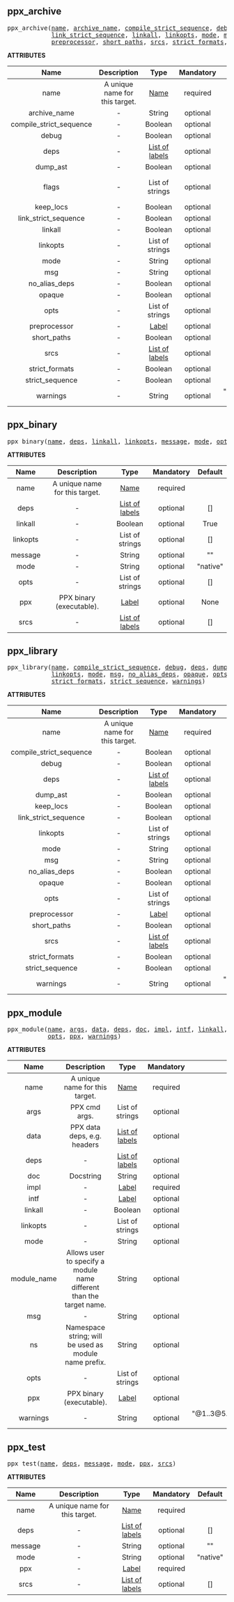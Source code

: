 <!-- Generated with Stardoc: http://skydoc.bazel.build -->

<a name="#ppx_archive"></a>

## ppx_archive

<pre>
ppx_archive(<a href="#ppx_archive-name">name</a>, <a href="#ppx_archive-archive_name">archive_name</a>, <a href="#ppx_archive-compile_strict_sequence">compile_strict_sequence</a>, <a href="#ppx_archive-debug">debug</a>, <a href="#ppx_archive-deps">deps</a>, <a href="#ppx_archive-dump_ast">dump_ast</a>, <a href="#ppx_archive-flags">flags</a>, <a href="#ppx_archive-keep_locs">keep_locs</a>,
            <a href="#ppx_archive-link_strict_sequence">link_strict_sequence</a>, <a href="#ppx_archive-linkall">linkall</a>, <a href="#ppx_archive-linkopts">linkopts</a>, <a href="#ppx_archive-mode">mode</a>, <a href="#ppx_archive-msg">msg</a>, <a href="#ppx_archive-no_alias_deps">no_alias_deps</a>, <a href="#ppx_archive-opaque">opaque</a>, <a href="#ppx_archive-opts">opts</a>,
            <a href="#ppx_archive-preprocessor">preprocessor</a>, <a href="#ppx_archive-short_paths">short_paths</a>, <a href="#ppx_archive-srcs">srcs</a>, <a href="#ppx_archive-strict_formats">strict_formats</a>, <a href="#ppx_archive-strict_sequence">strict_sequence</a>, <a href="#ppx_archive-warnings">warnings</a>)
</pre>



**ATTRIBUTES**


| Name  | Description | Type | Mandatory | Default |
| :-------------: | :-------------: | :-------------: | :-------------: | :-------------: |
| name |  A unique name for this target.   | <a href="https://bazel.build/docs/build-ref.html#name">Name</a> | required |  |
| archive_name |  -   | String | optional | "" |
| compile_strict_sequence |  -   | Boolean | optional | True |
| debug |  -   | Boolean | optional | True |
| deps |  -   | <a href="https://bazel.build/docs/build-ref.html#labels">List of labels</a> | optional | [] |
| dump_ast |  -   | Boolean | optional | True |
| flags |  -   | List of strings | optional | ["-strict-sequence", "-strict-formats", "-short-paths", "-keep-locs", "-g", "-no-alias-deps", "-opaque"] |
| keep_locs |  -   | Boolean | optional | True |
| link_strict_sequence |  -   | Boolean | optional | True |
| linkall |  -   | Boolean | optional | False |
| linkopts |  -   | List of strings | optional | [] |
| mode |  -   | String | optional | "native" |
| msg |  -   | String | optional | "" |
| no_alias_deps |  -   | Boolean | optional | True |
| opaque |  -   | Boolean | optional | True |
| opts |  -   | List of strings | optional | [] |
| preprocessor |  -   | <a href="https://bazel.build/docs/build-ref.html#labels">Label</a> | optional | None |
| short_paths |  -   | Boolean | optional | True |
| srcs |  -   | <a href="https://bazel.build/docs/build-ref.html#labels">List of labels</a> | optional | [] |
| strict_formats |  -   | Boolean | optional | True |
| strict_sequence |  -   | Boolean | optional | True |
| warnings |  -   | String | optional | "@1..3@5..28@30..39@43@46..47@49..57@61..62-40" |


<a name="#ppx_binary"></a>

## ppx_binary

<pre>
ppx_binary(<a href="#ppx_binary-name">name</a>, <a href="#ppx_binary-deps">deps</a>, <a href="#ppx_binary-linkall">linkall</a>, <a href="#ppx_binary-linkopts">linkopts</a>, <a href="#ppx_binary-message">message</a>, <a href="#ppx_binary-mode">mode</a>, <a href="#ppx_binary-opts">opts</a>, <a href="#ppx_binary-ppx">ppx</a>, <a href="#ppx_binary-srcs">srcs</a>)
</pre>



**ATTRIBUTES**


| Name  | Description | Type | Mandatory | Default |
| :-------------: | :-------------: | :-------------: | :-------------: | :-------------: |
| name |  A unique name for this target.   | <a href="https://bazel.build/docs/build-ref.html#name">Name</a> | required |  |
| deps |  -   | <a href="https://bazel.build/docs/build-ref.html#labels">List of labels</a> | optional | [] |
| linkall |  -   | Boolean | optional | True |
| linkopts |  -   | List of strings | optional | [] |
| message |  -   | String | optional | "" |
| mode |  -   | String | optional | "native" |
| opts |  -   | List of strings | optional | [] |
| ppx |  PPX binary (executable).   | <a href="https://bazel.build/docs/build-ref.html#labels">Label</a> | optional | None |
| srcs |  -   | <a href="https://bazel.build/docs/build-ref.html#labels">List of labels</a> | optional | [] |


<a name="#ppx_library"></a>

## ppx_library

<pre>
ppx_library(<a href="#ppx_library-name">name</a>, <a href="#ppx_library-compile_strict_sequence">compile_strict_sequence</a>, <a href="#ppx_library-debug">debug</a>, <a href="#ppx_library-deps">deps</a>, <a href="#ppx_library-dump_ast">dump_ast</a>, <a href="#ppx_library-keep_locs">keep_locs</a>, <a href="#ppx_library-link_strict_sequence">link_strict_sequence</a>,
            <a href="#ppx_library-linkopts">linkopts</a>, <a href="#ppx_library-mode">mode</a>, <a href="#ppx_library-msg">msg</a>, <a href="#ppx_library-no_alias_deps">no_alias_deps</a>, <a href="#ppx_library-opaque">opaque</a>, <a href="#ppx_library-opts">opts</a>, <a href="#ppx_library-preprocessor">preprocessor</a>, <a href="#ppx_library-short_paths">short_paths</a>, <a href="#ppx_library-srcs">srcs</a>,
            <a href="#ppx_library-strict_formats">strict_formats</a>, <a href="#ppx_library-strict_sequence">strict_sequence</a>, <a href="#ppx_library-warnings">warnings</a>)
</pre>



**ATTRIBUTES**


| Name  | Description | Type | Mandatory | Default |
| :-------------: | :-------------: | :-------------: | :-------------: | :-------------: |
| name |  A unique name for this target.   | <a href="https://bazel.build/docs/build-ref.html#name">Name</a> | required |  |
| compile_strict_sequence |  -   | Boolean | optional | True |
| debug |  -   | Boolean | optional | True |
| deps |  -   | <a href="https://bazel.build/docs/build-ref.html#labels">List of labels</a> | optional | [] |
| dump_ast |  -   | Boolean | optional | True |
| keep_locs |  -   | Boolean | optional | True |
| link_strict_sequence |  -   | Boolean | optional | True |
| linkopts |  -   | List of strings | optional | [] |
| mode |  -   | String | optional | "native" |
| msg |  -   | String | optional | "" |
| no_alias_deps |  -   | Boolean | optional | True |
| opaque |  -   | Boolean | optional | True |
| opts |  -   | List of strings | optional | [] |
| preprocessor |  -   | <a href="https://bazel.build/docs/build-ref.html#labels">Label</a> | optional | None |
| short_paths |  -   | Boolean | optional | True |
| srcs |  -   | <a href="https://bazel.build/docs/build-ref.html#labels">List of labels</a> | optional | [] |
| strict_formats |  -   | Boolean | optional | True |
| strict_sequence |  -   | Boolean | optional | True |
| warnings |  -   | String | optional | "@1..3@5..28@30..39@43@46..47@49..57@61..62-40" |


<a name="#ppx_module"></a>

## ppx_module

<pre>
ppx_module(<a href="#ppx_module-name">name</a>, <a href="#ppx_module-args">args</a>, <a href="#ppx_module-data">data</a>, <a href="#ppx_module-deps">deps</a>, <a href="#ppx_module-doc">doc</a>, <a href="#ppx_module-impl">impl</a>, <a href="#ppx_module-intf">intf</a>, <a href="#ppx_module-linkall">linkall</a>, <a href="#ppx_module-linkopts">linkopts</a>, <a href="#ppx_module-mode">mode</a>, <a href="#ppx_module-module_name">module_name</a>, <a href="#ppx_module-msg">msg</a>, <a href="#ppx_module-ns">ns</a>,
           <a href="#ppx_module-opts">opts</a>, <a href="#ppx_module-ppx">ppx</a>, <a href="#ppx_module-warnings">warnings</a>)
</pre>



**ATTRIBUTES**


| Name  | Description | Type | Mandatory | Default |
| :-------------: | :-------------: | :-------------: | :-------------: | :-------------: |
| name |  A unique name for this target.   | <a href="https://bazel.build/docs/build-ref.html#name">Name</a> | required |  |
| args |  PPX cmd args.   | List of strings | optional | [] |
| data |  PPX data deps, e.g. headers   | <a href="https://bazel.build/docs/build-ref.html#labels">List of labels</a> | optional | [] |
| deps |  -   | <a href="https://bazel.build/docs/build-ref.html#labels">List of labels</a> | optional | [] |
| doc |  Docstring   | String | optional | "" |
| impl |  -   | <a href="https://bazel.build/docs/build-ref.html#labels">Label</a> | required |  |
| intf |  -   | <a href="https://bazel.build/docs/build-ref.html#labels">Label</a> | optional | None |
| linkall |  -   | Boolean | optional | True |
| linkopts |  -   | List of strings | optional | [] |
| mode |  -   | String | optional | "native" |
| module_name |  Allows user to specify a module name different than the target name.   | String | optional | "" |
| msg |  -   | String | optional | "" |
| ns |  Namespace string; will be used as module name prefix.   | String | optional | "" |
| opts |  -   | List of strings | optional | [] |
| ppx |  PPX binary (executable).   | <a href="https://bazel.build/docs/build-ref.html#labels">Label</a> | optional | None |
| warnings |  -   | String | optional | "@1..3@5..28@30..39@43@46..47@49..57@61..62-40" |


<a name="#ppx_test"></a>

## ppx_test

<pre>
ppx_test(<a href="#ppx_test-name">name</a>, <a href="#ppx_test-deps">deps</a>, <a href="#ppx_test-message">message</a>, <a href="#ppx_test-mode">mode</a>, <a href="#ppx_test-ppx">ppx</a>, <a href="#ppx_test-srcs">srcs</a>)
</pre>



**ATTRIBUTES**


| Name  | Description | Type | Mandatory | Default |
| :-------------: | :-------------: | :-------------: | :-------------: | :-------------: |
| name |  A unique name for this target.   | <a href="https://bazel.build/docs/build-ref.html#name">Name</a> | required |  |
| deps |  -   | <a href="https://bazel.build/docs/build-ref.html#labels">List of labels</a> | optional | [] |
| message |  -   | String | optional | "" |
| mode |  -   | String | optional | "native" |
| ppx |  -   | <a href="https://bazel.build/docs/build-ref.html#labels">Label</a> | required |  |
| srcs |  -   | <a href="https://bazel.build/docs/build-ref.html#labels">List of labels</a> | optional | [] |


